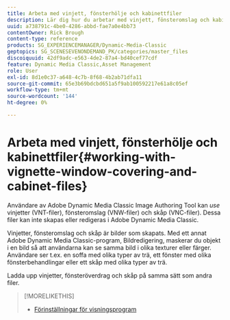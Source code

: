 ```yaml
---
title: Arbeta med vinjett, fönsterhölje och kabinettfiler
description: Lär dig hur du arbetar med vinjett, fönsteromslag och kabinettfiler i Adobe Dynamic Media Classic.
uuid: a738791c-4be0-4286-abbd-fae7a0e4bb73
contentOwner: Rick Brough
content-type: reference
products: SG_EXPERIENCEMANAGER/Dynamic-Media-Classic
geptopics: SG_SCENESEVENONDEMAND_PK/categories/master_files
discoiquuid: 42df9adc-e563-4de2-87a4-bd40cef77cdf
feature: Dynamic Media Classic,Asset Management
role: User
exl-id: 8d1e0c37-a648-4c7b-8f68-4b2ab71dfa11
source-git-commit: 65e3b69bdcbd651a5f9ab100592217e61a8c05ef
workflow-type: tm+mt
source-wordcount: '144'
ht-degree: 0%

---
```


# Arbeta med vinjett, fönsterhölje och kabinettfiler{#working-with-vignette-window-covering-and-cabinet-files}

Användare av Adobe Dynamic Media Classic Image Authoring Tool kan *use* vinjetter (VNT-filer), fönsteromslag (VNW-filer) och skåp (VNC-filer). Dessa filer kan inte skapas eller redigeras i Adobe Dynamic Media Classic.

Vinjetter, fönsteromslag och skåp är bilder som skapats. Med ett annat Adobe Dynamic Media Classic-program, Bildredigering, maskerar du objekt i en bild så att användarna kan se samma bild i olika texturer eller färger. Användare ser t.ex. en soffa med olika typer av trä, ett fönster med olika fönsterbehandlingar eller ett skåp med olika typer av trä.

Ladda upp vinjetter, fönsteröverdrag och skåp på samma sätt som andra filer.

>[!MORELIKETHIS]
>
>* [Förinställningar för visningsprogram](application-setup.md#viewer_presets)

